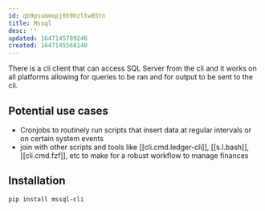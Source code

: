 ```yaml
---
id: qb9psummopj8h9hzltw85tn
title: Mssql
desc: ''
updated: 1647145789246
created: 1647145568140
---
```


There is a cli client that can access SQL Server from the cli and it works on all platforms allowing for queries to be ran and for output to be sent to the cli.

## Potential use cases

- Cronjobs to routinely run scripts that insert data at regular intervals or on certain system events
- join with other scripts and tools like [[cli.cmd.ledger-cli]], [[s.l.bash]], [[cli.cmd.fzf]], etc to make for a robust workflow to manage finances

## Installation

```bash
pip install mssql-cli
```
